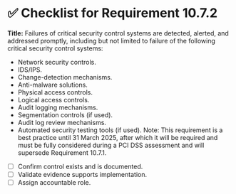 # ✅ Checklist for Requirement 10.7.2

**Title:** Failures of critical security control systems are detected, alerted, and addressed promptly, including but not limited to failure of the following critical security control systems:
- Network security controls. 
- IDS/IPS. 
- Change-detection mechanisms. 
- Anti-malware solutions. 
- Physical access controls. 
- Logical access controls. 
- Audit logging mechanisms. 
- Segmentation controls (if used). 
- Audit log review mechanisms. 
- Automated security testing tools (if used). Note: This requirement is a best practice until 31 March 2025, after which it will be required and must be fully considered during a PCI DSS assessment and will supersede Requirement 10.7.1.

- [ ] Confirm control exists and is documented.
- [ ] Validate evidence supports implementation.
- [ ] Assign accountable role.
